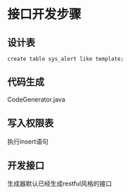 
# 接口开发步骤

## 设计表
```mysql
create table sys_alert like template;
```

## 代码生成
CodeGenerator.java

## 写入权限表
执行insert语句

## 开发接口
生成器默认已经生成restful风格的接口